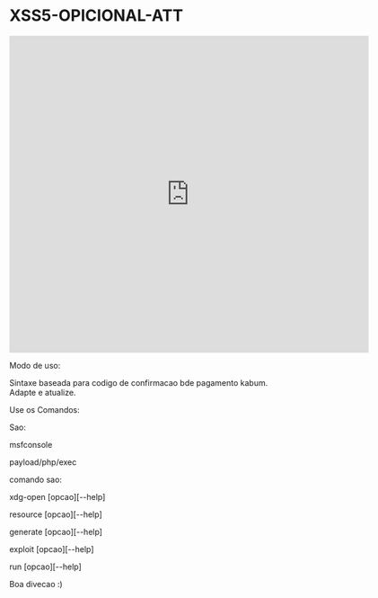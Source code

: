 # XSS5-OPICIONAL-ATT

<iframe src= "https://player.vimeo.com/video/707998284?h=0b3d1009eb" width="640" height="564" frameborder="0" allow="autoplay; fullscreen" allowfullscreen></iframe>

Modo de uso:


Sintaxe baseada para codigo de confirmacao bde pagamento kabum. Adapte e atualize.


Use os Comandos:

Sao:


msfconsole


payload/php/exec


comando sao:


xdg-open [opcao][--help]



resource [opcao][--help]



generate [opcao][--help]



exploit [opcao][--help]


run [opcao][--help]


Boa divecao :)
